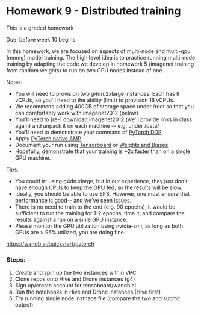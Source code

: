 # Homework 9 - Distributed training

This is a graded homework

Due: before week 10 begins

In this homework, we are focused on aspects of multi-node and multi-gpu (mnmg) model training.
The high level idea is to practice running multi-node training by adapting the code we develop in homework 5 (imagenet training from random weights) to run on two GPU nodes instead of one.

Notes:
* You will need to provision two g4dn.2xlarge instances. Each has 8 vCPUs, so you'll need to the ability (limit) to provision 16 vCPUs. 
* We recommend adding 400GB of storage space under /root so that you can comfortably work with imagenet2012 (below)
* You'll need to [re-] download imagenet2012 (we'll provide links in class again) and unpack it on each machine -- e.g. under /data/
* You'll need to demonstrate your command of [PyTorch DDP](https://pytorch.org/tutorials/beginner/dist_overview.html)
* Apply [PyTorch native AMP](https://pytorch.org/docs/stable/amp.html)
* Document your run using [Tensorboard](https://www.tensorflow.org/tensorboard) or [Weights and Biases](https://wandb.ai/home) 
* Hopefully, demonstrate that your training is ~2x faster than on a single GPU machine.

Tips:
* You could trt using g4dn.xlarge, but in our experience, they just don't have enough CPUs to keep the GPU fed, so the results will be slow.
* Ideally, you should be able to use EFS.  However, one must ensure that performance is good-- and we've seen issues.
* There is no need to train to the end (e.g. 90 epochs); it would be sufficient to run the training for 1-2 epochs, time it, and compare the results against a run on a sinle GPU instance.
* Please monitor the GPU utilization using nvidia-smi; as long as both GPUs are > 95% utilized, you are doing fine.


https://wandb.ai/quickstart/pytorch

### Steps:

1) Create and spin up the two instances within VPC
2) Clone repos onto Hive and Drone instances (g4)
3) Sign up/create account for tensoboard/wandb.ai
4) Run the notebooks in Hive and Drone instances (Hive first)
5) Try running single node instnace file (compare the two and submit output)
